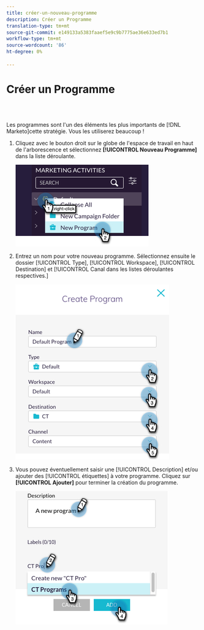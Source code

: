 ```yaml
---
title: créer-un-nouveau-programme
description: Créer un Programme
translation-type: tm+mt
source-git-commit: e149133a5383faaef5e9c9b7775ae36e633ed7b1
workflow-type: tm+mt
source-wordcount: '86'
ht-degree: 0%

---
```



# Créer un Programme

<br> 

Les programmes sont l&#39;un des éléments les plus importants de [!DNL Marketo]cette stratégie. Vous les utiliserez beaucoup !

1. Cliquez avec le bouton droit sur le globe de l&#39;espace de travail en haut de l&#39;arborescence et sélectionnez **[!UICONTROL Nouveau Programme]** dans la liste déroulante.

   ![Image un](/help/sky/assets/programs/create-a-new-program/create-a-new-program-1.png)

1. Entrez un nom pour votre nouveau programme. Sélectionnez ensuite le dossier [!UICONTROL Type], [!UICONTROL Workspace], [!UICONTROL Destination] et [!UICONTROL Canal dans les listes déroulantes respectives.]

   ![Image 2](/help/sky/assets/programs/create-a-new-program/create-a-new-program-2.png)

1. Vous pouvez éventuellement saisir une [!UICONTROL Description] et/ou ajouter des [!UICONTROL étiquettes] à votre programme. Cliquez sur **[!UICONTROL Ajouter]** pour terminer la création du programme.

   ![Image trois](/help/sky/assets/programs/create-a-new-program/create-a-new-program-3.png)
